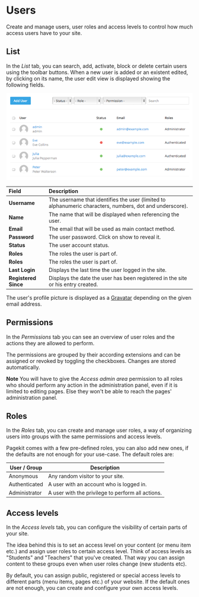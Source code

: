 # Users

Create and manage users, user roles and access levels to control how much access users have to your site.

## List

In the *List* tab, you can search, add, activate, block or delete certain users using the toolbar buttons. When a new user is added or an existent edited, by clicking on its name, the user edit view is displayed showing the following fields.

![Users overview](assets/users.png)

| Field | Description |
| :---- | :---------- |
| **Username** | The username that identifies the user (limited to alphanumeric characters, numbers, dot and underscore). |
| **Name** | The name that will be displayed when referencing the user. |
| **Email** | The email that will be used as main contact method. |
| **Password** | The user password. Click on show to reveal it. |
| **Status** | The user account status. |
| **Roles** | The roles the user is part of. |
| **Roles** | The roles the user is part of. |
| **Last Login** | Displays the last time the user logged in the site. |
| **Registered Since** | Displays the date the user has been registered in the site or his entry created. |

The user's profile picture is displayed as a [Gravatar](https://gravatar.com/) depending on the given email address.

## Permissions

In the *Permissions* tab you can see an overview of user roles and the actions they are allowed to perform.

The permissions are grouped by their according extensions and can be assigned or revoked by toggling the checkboxes. Changes are stored automatically.

**Note** You will have to give the *Access admin area* permission to all roles who should perform any action in the administration panel, even if it is limited to editing pages. Else they won't be able to reach the pages' administration panel.

## Roles

In the *Roles* tab, you can create and manage user roles, a way of organizing users into groups with the same permissions and access levels.

Pagekit comes with a few pre-defined roles, you can also add new ones, if the defaults are not enough for your use-case. The default roles are:

| User / Group     | Description |
|------------------|---------------------------------------------------|
| Anonymous        | Any random visitor to your site.                  |
| Authenticated    | A user with an account who is logged in.          |
| Administrator    | A user with the privilege to perform all actions. |

## Access levels

In the *Access levels* tab, you can configure the visibility of certain parts of your site.

The idea behind this is to set an access level on your content (or menu item etc.) and assign user roles to certain access level. Think of access levels as "Students" and "Teachers" that you've created. That way you can assign content to these groups even when user roles change (new students etc).

By default, you can assign public, registered or special access levels to different parts (menu items, pages etc.) of your website. If the default ones are not enough, you can create and configure your own access levels.
